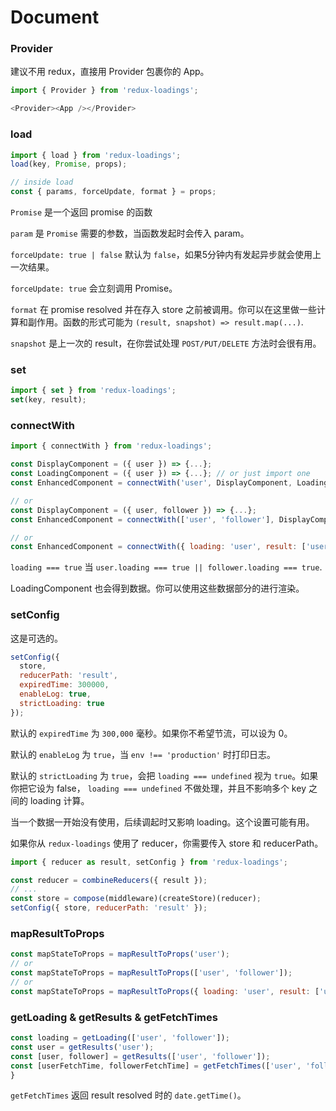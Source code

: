 # Document

### Provider

建议不用 redux，直接用 Provider 包裹你的 App。

```javascript
import { Provider } from 'redux-loadings';

<Provider><App /></Provider>
```

### load

```javascript
import { load } from 'redux-loadings';
load(key, Promise, props);

// inside load
const { params, forceUpdate, format } = props;
```

`Promise` 是一个返回 promise 的函数

`param` 是 `Promise` 需要的参数，当函数发起时会传入 param。

`forceUpdate: true | false` 默认为 `false`，如果5分钟内有发起异步就会使用上一次结果。

`forceUpdate: true` 会立刻调用 Promise。

`format` 在 promise resolved 并在存入 store 之前被调用。你可以在这里做一些计算和副作用。函数的形式可能为 `(result, snapshot) => result.map(...)`.

`snapshot` 是上一次的 result，在你尝试处理 `POST/PUT/DELETE` 方法时会很有用。

### set

```javascript
import { set } from 'redux-loadings';
set(key, result);
```

### connectWith

```javascript
import { connectWith } from 'redux-loadings';

const DisplayComponent = ({ user }) => {...};
const LoadingComponent = ({ user }) => {...}; // or just import one
const EnhancedComponent = connectWith('user', DisplayComponent, LoadingComponent);

// or
const DisplayComponent = ({ user, follower }) => {...};
const EnhancedComponent = connectWith(['user', 'follower'], DisplayComponent, LoadingComponent);

// or
const EnhancedComponent = connectWith({ loading: 'user', result: ['user', 'follower'] }, DisplayComponent, Loading);
```

`loading === true` 当 `user.loading === true || follower.loading === true`.

LoadingComponent 也会得到数据。你可以使用这些数据部分的进行渲染。

### setConfig

这是可选的。

```javascript
setConfig({
  store,
  reducerPath: 'result',
  expiredTime: 300000,
  enableLog: true,
  strictLoading: true
});
```

默认的 `expiredTime` 为 `300,000` 毫秒。如果你不希望节流，可以设为 0。

默认的 `enableLog` 为 `true`，当 `env !== 'production'` 时打印日志。

默认的 `strictLoading` 为 `true`，会把 `loading === undefined` 视为 `true`。如果你把它设为 false， `loading === undefined` 不做处理，并且不影响多个 key 之间的 loading 计算。

当一个数据一开始没有使用，后续调起时又影响 loading。这个设置可能有用。

如果你从 `redux-loadings` 使用了 reducer，你需要传入 store 和 reducerPath。

```javascript
import { reducer as result, setConfig } from 'redux-loadings';

const reducer = combineReducers({ result });
// ...
const store = compose(middleware)(createStore)(reducer);
setConfig({ store, reducerPath: 'result' });
```

### mapResultToProps

```javascript
const mapStateToProps = mapResultToProps('user');
// or
const mapStateToProps = mapResultToProps(['user', 'follower']);
// or
const mapStateToProps = mapResultToProps({ loading: 'user', result: ['user', 'follower'] });
```

### getLoading & getResults & getFetchTimes

```javascript
const loading = getLoading(['user', 'follower']);
const user = getResults('user');
const [user, follower] = getResults(['user', 'follower']);
const [userFetchTime, followerFetchTime] = getFetchTimes(['user', 'follower']);
}
```

`getFetchTimes` 返回 result resolved 时的 `date.getTime()`。
